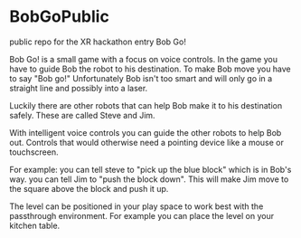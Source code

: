 # BobGoPublic
public repo for the XR hackathon entry Bob Go!

Bob Go! is a small game with a focus on voice controls. In the game you have to guide Bob the robot to his destination. To make Bob move you have to say "Bob go!" Unfortunately Bob isn't too smart and will only go in a straight line and possibly into a laser.

Luckily there are other robots that can help Bob make it to his destination safely. These are called Steve and Jim.

With intelligent voice controls you can guide the other robots to help Bob out. Controls that would otherwise need a pointing device like a mouse or touchscreen.

For example: 
you can tell steve to "pick up the blue block" which is in Bob's way. 
you can tell Jim to "push the block down". This will make Jim move to the square above the block and push it up.

The level can be positioned in your play space to work best with the passthrough environment. For example you can place the level on your kitchen table.
